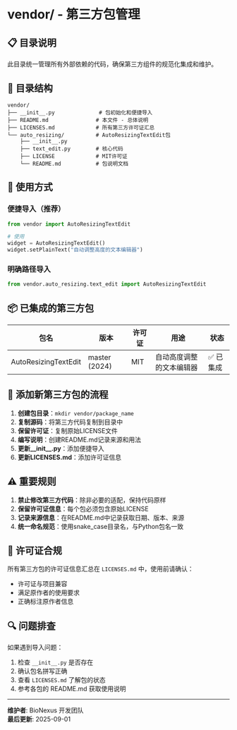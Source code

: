 # vendor/ - 第三方包管理

## 📋 目录说明

此目录统一管理所有外部依赖的代码，确保第三方组件的规范化集成和维护。

## 📂 目录结构

```
vendor/
├── __init__.py              # 包初始化和便捷导入
├── README.md               # 本文件 - 总体说明
├── LICENSES.md             # 所有第三方许可证汇总
└── auto_resizing/          # AutoResizingTextEdit包
    ├── __init__.py
    ├── text_edit.py        # 核心代码
    ├── LICENSE             # MIT许可证
    └── README.md           # 包说明文档
```

## 🔧 使用方式

### 便捷导入（推荐）
```python
from vendor import AutoResizingTextEdit

# 使用
widget = AutoResizingTextEdit()
widget.setPlainText("自动调整高度的文本编辑器")
```

### 明确路径导入
```python
from vendor.auto_resizing.text_edit import AutoResizingTextEdit
```

## 📦 已集成的第三方包

| 包名 | 版本 | 许可证 | 用途 | 状态 |
|------|------|--------|------|------|
| AutoResizingTextEdit | master (2024) | MIT | 自动高度调整的文本编辑器 | ✅ 已集成 |

## 🔄 添加新第三方包的流程

1. **创建包目录**：`mkdir vendor/package_name`
2. **复制源码**：将第三方代码复制到目录中
3. **保留许可证**：复制原始LICENSE文件
4. **编写说明**：创建README.md记录来源和用法
5. **更新__init__.py**：添加便捷导入
6. **更新LICENSES.md**：添加许可证信息

## ⚠️ 重要规则

1. **禁止修改第三方代码**：除非必要的适配，保持代码原样
2. **保留许可证信息**：每个包必须包含原始LICENSE
3. **记录来源信息**：在README.md中记录获取日期、版本、来源
4. **统一命名规范**：使用snake_case目录名，与Python包名一致

## 📄 许可证合规

所有第三方包的许可证信息汇总在 `LICENSES.md` 中，使用前请确认：
- 许可证与项目兼容
- 满足原作者的使用要求
- 正确标注原作者信息

## 🔍 问题排查

如果遇到导入问题：
1. 检查 `__init__.py` 是否存在
2. 确认包名拼写正确
3. 查看 `LICENSES.md` 了解包的状态
4. 参考各包的 README.md 获取使用说明

---

**维护者**: BioNexus 开发团队  
**最后更新**: 2025-09-01